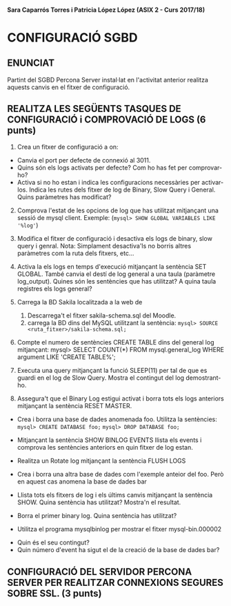 #### Sara Caparrós Torres i Patricia López López (ASIX 2 - Curs 2017/18) ####
# CONFIGURACIÓ SGBD

## ENUNCIAT ##

Partint del SGBD Percona Server instal·lat en l'activitat anterior realitza aquests canvis en el fitxer de configuració.


## REALITZA LES SEGÜENTS TASQUES DE CONFIGURACIÓ i COMPROVACIÓ DE LOGS (6 punts) ##

1.	Crea un fitxer de configuració a on:
*	Canvia el port per defecte de connexió al 3011.
*	Quins són els logs activats per defecte? Com ho has fet per comprovar-ho?
*	Activa si no ho estan i indica les configuracions necessàries per activar-los. Indica les rutes dels fitxer de log de Binary, Slow Query i General. Quins paràmetres has modificat?

2.	Comprova l'estat de les opcions de log que has utilitzat mitjançant una sessió de mysql client.
Exemple: (`mysql> SHOW GLOBAL VARIABLES LIKE '%log'`)

3.	Modifica el fitxer de configuració i desactiva els logs de binary, slow query i genral. Nota: Simplament desactiva'ls no borris altres paràmetres com la ruta dels fitxers, etc...

4.	Activa la els logs en temps d'execució mitjançant la sentència SET GLOBAL. També canvia el destí de log general a una taula (paràmetre log_output). Quines són les sentències que has utilitzat? A quina taula registres els logs general?

5.	Carrega la BD Sakila localitzada a la web de
    1.	Descarrega't el fitxer sakila-schema.sql del Moodle.
    2.	carrega la BD dins del MySQL utilitzant la sentència:
    `mysql> SOURCE <ruta_fitxer>/sakila-schema.sql;`

6.	Compte el numero de sentències CREATE TABLE dins del general log mitjançant:
		mysql> SELECT COUNT(*)
				FROM mysql.general_log
			  WHERE argument LIKE 'CREATE TABLE%';

7.	 Executa una query mitjançant la funció SLEEP(11) per tal de que es guardi en el log de Slow Query. Mostra el contingut del log demostrant-ho.

8.	Assegura't que el Binary Log estigui activat i borra tots els logs anteriors mitjançant la sentència RESET MASTER.
*	Crea i borra una base de dades anomenada foo. Utilitza la sentències:
        `mysql> CREATE DATABASE foo;`
		`mysql> DROP DATABASE foo;`

*	Mitjançant la sentència SHOW BINLOG EVENTS llista els events i comprova les sentències anteriors en quin fitxer de log estan.

*	Realitza un Rotate log mitjançant la sentència FLUSH LOGS

*	Crea i borra una altra base de dades com l'exemple anteior del foo. Però en aquest cas anomena la base de dades bar

*	Llista tots els fitxers de log i els últims canvis mitjançant la sentència SHOW. Quina sentència has utilitzat? Mostra'n el resultat.

*	Borra el primer binary log. Quina sentència has utilitzat?

*	Utilitza el programa mysqlbinlog per mostrar el fitxer mysql-bin.000002
-	Quin és el seu contingut?
-	Quin número d'event ha sigut el de la creació de la base de dades bar?

## CONFIGURACIÓ DEL SERVIDOR PERCONA SERVER PER REALITZAR CONNEXIONS SEGURES SOBRE SSL. (3 punts) ##
